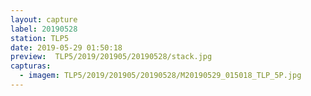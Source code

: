 ```yaml
---
layout: capture
label: 20190528
station: TLP5
date: 2019-05-29 01:50:18
preview:  TLP5/2019/201905/20190528/stack.jpg
capturas:
  - imagem: TLP5/2019/201905/20190528/M20190529_015018_TLP_5P.jpg
---
```

